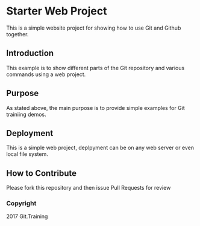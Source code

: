 # Starter Web Project

This is a simple website project for showing how to use Git and Github together.

## Introduction

This example is to show different parts of the Git repository and various commands using a web project.

## Purpose

As stated above, the main purpose is to provide simple examples for Git trainiing demos.

## Deployment

This is a simple web project, deplpyment can be on any web server or even local file system.

## How to Contribute

Please fork this repository and then issue Pull Requests for review

### Copyright

2017 Git.Training

